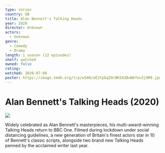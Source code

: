 ```yaml
---
type: series
country: GB
title: Alan Bennett's Talking Heads
year: 2020
director: Unknown
actors:
  - Unknown
genre:
  - Comedy
  - Drama
length: 1 season (12 episodes)
shelf: watched
owned: false
rating:
watched: 2020-07-09
poster: https://image.tmdb.org/t/p/w500/oE2YpbqZOrBK5A3BuN6feu3j9M9.jpg
---
```


# Alan Bennett's Talking Heads (2020)

![](https://image.tmdb.org/t/p/w500/oE2YpbqZOrBK5A3BuN6feu3j9M9.jpg)

Widely celebrated as Alan Bennett's masterpieces, his multi-award-winning Talking Heads return to BBC One. Filmed during lockdown under social distancing guidelines, a new generation of Britain's finest actors star in 10 of Bennett's classic scripts, alongside two brand new Talking Heads penned by the acclaimed writer last year.